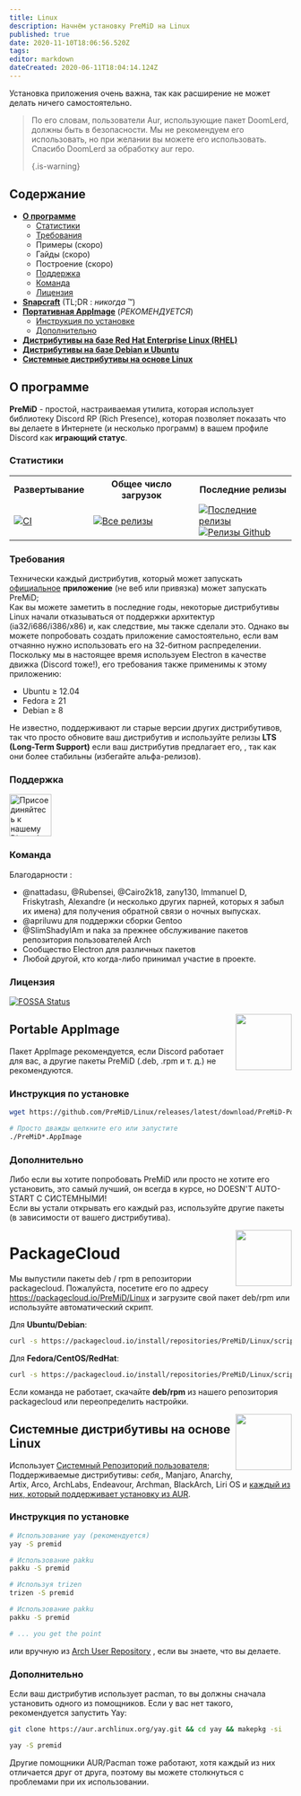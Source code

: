 ```yaml
---
title: Linux
description: Начнём установку PreMiD на Linux
published: true
date: 2020-11-10T18:06:56.520Z
tags:
editor: markdown
dateCreated: 2020-06-11T18:04:14.124Z
---
```


Установка приложения очень важна, так как расширение не может делать ничего самостоятельно.

> По его словам, пользователи Aur, использующие пакет DoomLerd, должны быть в безопасности. Мы не рекомендуем его использовать, но при желании вы можете его использовать. Спасибо DoomLerd за обработку aur repo. 
> 
> {.is-warning}

## Содержание

- **[О программе](#about)**
  - [Статистики](#stats)
  - [Требования](#requirements)
  - Примеры (скоро)
  - Гайды (скоро)
  - Построение (скоро)
  - [Поддержка](#support)
  - [Команда](#credits)
  - [Лицензия](#license)
- **[Snapcraft](#snapcraft)** (TL;DR : _никогда_ ™️)
- **[Портативная AppImage](#appimage)** (_РЕКОМЕНДУЕТСЯ_)
  - [Инструкция по установке](#appimageinstall)
  - [Дополнительно](#appimagenotes)
- [**Дистрибутивы на базе Red Hat Enterprise Linux (RHEL)**](#packagecloud)
- [**Дистрибутивы на базе Debian и Ubuntu**](#packagecloud)
- [**Системные дистрибутивы на основе Linux**](#arch)

<a name="about"></a>

## О программе

**PreMiD** - простой, настраиваемая утилита, которая использует библиотеку Discord RP (Rich Presence), которая позволяет показать что вы делаете в Интернете (и несколько программ) в вашем профиле Discord как **играющий статус**.

<a name="stats"></a>

### Статистики

<table>
  <tr>
    <th>Развертывание</th>
    <th>Общее число загрузок</th>
    <th>Последние релизы</th>
  </tr>
  <tr>
    <td><a href="https://github.com/PreMiD/Linux/actions"><img src="https://github.com/PreMiD/Linux/workflows/CI/badge.svg?branch=master&event=push" alt="CI"></a></td>
    <td><a href="https://github.com/PreMiD/Linux/releases"><img src="https://img.shields.io/github/downloads/PreMiD/Linux/total.svg?maxAge=86400" alt="Все релизы"></a></td>
    <td><a href="https://github.com/PreMiD/Linux/releases/latest"><img src="https://img.shields.io/github/v/release/PreMiD/Linux.svg?maxAge=86400" alt="Последние релизы"><br><img src="https://img.shields.io/github/downloads/PreMiD/Linux/latest/total.svg?maxAge=86400" alt="Релизы Github"></a></td>
  </tr>
</table>

<a name="requirements"></a>

### Требования

Технически каждый дистрибутив, который может запускать [официальное](https://discordapp.com/download) **приложение** (не веб или привязка) может запускать PreMiD;</br> Как вы можете заметить в последние годы, некоторые дистрибутивы Linux начали отказываться от поддержки архитектур (ia32/i686/i386/x86) и, как следствие, мы также сделали это. Однако вы можете попробовать создать приложение самостоятельно, если вам отчаянно нужно использовать его на 32-битном распределении.</br> Поскольку мы в настоящее время используем Electron в качестве движка (Discord тоже!), его требования также применимы к этому приложению:

- Ubuntu ≥ 12.04
- Fedora ≥ 21
- Debian ≥ 8

Не известно, поддерживают ли старые версии других дистрибутивов, так что просто обновите ваш дистрибутив и используйте релизы **LTS (Long-Term Support)** если ваш дистрибутив предлагает его, , так как они более стабильны (избегайте альфа-релизов).

<a name="support"></a>

### Поддержка

<div>
  <a target="_blank" href="https://discord.premid.app/" title="Присоединяйтесь к нашему Discord серверу!">
    <img height="75px" draggable="false" src="https://discordapp.com/api/guilds/493130730549805057/widget.png?style=banner2" alt="Присоединяйтесь к нашему Discord серверу!">
  </a>
</div>

<a name="credits"></a>

### Команда

Благодарности :

- @nattadasu, @Rubensei, @Cairo2k18, zany130, Immanuel D, Friskytrash, Alexandre (и несколько других парней, которых я забыл их имена) для получения обратной связи о ночных выпусках.
- @apriluwu для поддержки сборки Gentoo
- @SlimShadyIAm и naka за прежнее обслуживание пакетов репозитория пользователей Arch
- Сообщество Electron для различных пакетов
- Любой другой, кто когда-либо принимал участие в проекте.

<a name="license"></a>

### Лицензия

[![FOSSA Status](https://app.fossa.io/api/projects/git%2Bgithub.com%2FPreMiD%2FLinux.svg?type=large)](https://app.fossa.io/projects/git%2Bgithub.com%2FPreMiD%2FLinux?ref=badge_large)

<img src="https://i.imgur.com/ACAxtmA.png" width="100" height="100" align="right"></img>
<a name="snapcraft"></a>

## Portable AppImage

Пакет AppImage рекомендуется, если Discord работает для вас, а другие пакеты PreMiD (.deb, .rpm и т. д.) не рекомендуются.

<a name="appimageinstall"></a>

### Инструкция по установке

```bash
wget https://github.com/PreMiD/Linux/releases/latest/download/PreMiD-Portable.AppImage && chmod a+x PreMiD*.AppImage
```

```bash
# Просто дважды щелкните его или запустите
./PreMiD*.AppImage
```

<a name="appimagenotes"></a>

### Дополнительно

Либо если вы хотите попробовать PreMiD или просто не хотите его установить, это самый лучший, он всегда в курсе, но DOESN'T AUTO-START С СИСТЕМНЫМИ!</br>Если вы устали открывать его каждый раз, используйте другие пакеты (в зависимости от вашего дистрибутива).

<img src="https://raw.githubusercontent.com/PreMiD/Linux/master/.github/packagecloud.png" width="100" height="100" align="right"></img>
<a name="packagecloud"></a>

# PackageCloud

Мы выпустили пакеты deb / rpm в репозитории packagecloud. Пожалуйста, посетите его по адресу https://packagecloud.io/PreMiD/Linux и загрузите свой пакет deb/rpm или используйте автоматический скрипт.

Для **Ubuntu/Debian**:

```bash
curl -s https://packagecloud.io/install/repositories/PreMiD/Linux/script.deb.sh | sudo bash
```

Для **Fedora/CentOS/RedHat**:

```bash
curl -s https://packagecloud.io/install/repositories/PreMiD/Linux/script.rpm.sh | sudo bash
```

Если команда не работает, скачайте **deb/rpm** из нашего репозитория packagecloud или переопределить настройки.

<a name="arch"></a>
<img src="https://raw.githubusercontent.com/PreMiD/Linux/86ae2fbd49499785281f388a5305b06e0d3ecfea/.github/iusearchbtw.svg" width="100" height="100" align="right"></img>

## Системные дистрибутивы на основе Linux

Использует [Системный Репозиторий пользователя](https://aur.archlinux.org/packages/premid);</br> Поддерживаемые дистрибутивы: _себя,_, Manjaro, Anarchy, Artix, Arco, ArchLabs, Endeavour, Archman, BlackArch, Liri OS и [каждый из них, который поддерживает установку из AUR](https://wiki.archlinux.org/index.php/Arch-based_distributions#Active).

<a name="archinstall"></a>

### Инструкция по установке

```bash
# Использование yay (рекомендуется)
yay -S premid
```

```bash
# Использование pakku
pakku -S premid
```

```bash
# Используя trizen
trizen -S premid
```

```bash
# Использование pakku
pakku -S premid
```

```bash
# ... you get the point
```

или вручную из [Arch User Repository](https://aur.archlinux.org/packages/premid) , если вы знаете, что вы делаете.

<a name="archnotes"></a>

### Дополнительно

Если ваш дистрибутив использует pacman, то вы должны сначала установить одного из помощников. Если у вас нет такого, рекомендуется запустить Yay:

```bash
git clone https://aur.archlinux.org/yay.git && cd yay && makepkg -si
```

```bash
yay -S premid
```

Другие помощники AUR/Pacman тоже работают, хотя каждый из них отличается друг от друга, поэтому вы можете столкнуться с проблемами при их использовании.